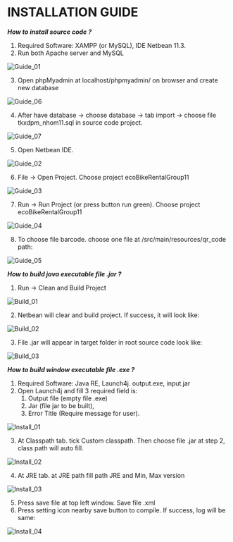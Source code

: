 # INSTALLATION GUIDE

***How to install source code ?***
1. Required Software: XAMPP (or MySQL), IDE Netbean 11.3.
2. Run both Apache server and MySQL 

![Guide_01](.Programming/../EcoBikeRentalGroup11/examples/guide_01.PNG)


3. Open phpMyadmin at localhost/phpmyadmin/ on browser and create new database

![Guide_06](.Programming/../EcoBikeRentalGroup11/examples/guide_06.PNG)

4. After have database -> choose database -> tab import -> choose file tkxdpm_nhom11.sql in source code project.

![Guide_07](.Programming/../EcoBikeRentalGroup11/examples/guide_07.PNG)

5. Open Netbean IDE.

![Guide_02](.Programming/../EcoBikeRentalGroup11/examples/guide_02.PNG)

6. File -> Open Project. Choose project ecoBikeRentalGroup11

![Guide_03](.Programming/../EcoBikeRentalGroup11/examples/guide_03.PNG)

7. Run -> Run Project (or press button run green). Choose project ecoBikeRentalGroup11

![Guide_04](.Programming/../EcoBikeRentalGroup11/examples/guide_04.PNG)

8. To choose file barcode. choose one file at /src/main/resources/qr_code path: 

![Guide_05](.Programming/../EcoBikeRentalGroup11/examples/guide_05.PNG)

***How to build java executable file .jar ?***

1. Run -> Clean and Build Project

![Build_01](.Programming/../EcoBikeRentalGroup11/examples/build_01.png)

2. Netbean will clear and build project. If success, it will look like:

![Build_02](.Programming/../EcoBikeRentalGroup11/examples/build_02.PNG)

3. File .jar will appear in target folder in root source code look like:

![Build_03](.Programming/../EcoBikeRentalGroup11/examples/build_03.png)

***How to build window executable file .exe ?***
1.  Required Software: Java RE, Launch4j. output.exe, input.jar
2.  Open Launch4j and fill 3 required field is: 
    1. Output file (empty file .exe)
    2. Jar (file jar to be built), 
    3. Error Title (Require message for user).

![Install_01](.Programming/../EcoBikeRentalGroup11/examples/install_01.PNG)

3.  At Classpath tab. tick Custom classpath. Then choose file .jar at step 2, class path will auto fill.

![Install_02](.Programming/../EcoBikeRentalGroup11/examples/install_02.PNG)

4.  At JRE tab. at JRE path fill path JRE and Min, Max version

![Install_03](.Programming/../EcoBikeRentalGroup11/examples/install_03.PNG)

5. Press save file at top left window. Save file .xml
6. Press setting icon nearby save button to compile. If success, log will be same: 

![Install_04](.Programming/../EcoBikeRentalGroup11/examples/install_04.PNG)

